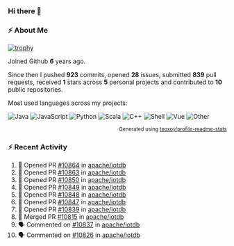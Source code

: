 ### Hi there 👋

### :zap: About Me

[![trophy](https://github-profile-trophy.vercel.app/?username=HTHou&theme=onedark)](https://github.com/ryo-ma/github-profile-trophy)
   
Joined Github **6** years ago.

Since then I pushed **923** commits, opened **28** issues, submitted **839** pull requests, received **1** stars across **5** personal projects and contributed to **10** public repositories.

Most used languages across my projects:

![Java](https://img.shields.io/static/v1?style=flat-square&label=%E2%A0%80&color=555&labelColor=%23b07219&message=Java%EF%B8%B194.4%25)
![JavaScript](https://img.shields.io/static/v1?style=flat-square&label=%E2%A0%80&color=555&labelColor=%23f1e05a&message=JavaScript%EF%B8%B11.4%25)
![Python](https://img.shields.io/static/v1?style=flat-square&label=%E2%A0%80&color=555&labelColor=%233572A5&message=Python%EF%B8%B10.7%25)
![Scala](https://img.shields.io/static/v1?style=flat-square&label=%E2%A0%80&color=555&labelColor=%23c22d40&message=Scala%EF%B8%B10.6%25)
![C++](https://img.shields.io/static/v1?style=flat-square&label=%E2%A0%80&color=555&labelColor=%23f34b7d&message=C%2B%2B%EF%B8%B10.6%25)
![Shell](https://img.shields.io/static/v1?style=flat-square&label=%E2%A0%80&color=555&labelColor=%2389e051&message=Shell%EF%B8%B10.4%25)
![Vue](https://img.shields.io/static/v1?style=flat-square&label=%E2%A0%80&color=555&labelColor=%2341b883&message=Vue%EF%B8%B10.3%25)
![Other](https://img.shields.io/static/v1?style=flat-square&label=%E2%A0%80&color=555&labelColor=%23ededed&message=Other%EF%B8%B11.2%25)

<p align="right"><sub>Generated using <a href="https://github.com/marketplace/actions/profile-readme-stats">teoxoy/profile-readme-stats</a></sub></p>


<!--![](https://github.com/HTHou/HTHou/blob/output/github-contribution-grid-snake.svg)-->

<!--![Haonan Hou's github stats](https://github-readme-stats.vercel.app/api?username=HTHou&count_private=true&show_icons=true&theme=onedark)-->

<!--![Haonan Hou's wakatime stats](https://github-readme-stats.vercel.app/api/wakatime?username=HTHou&layout=compact&theme=onedark)-->

<!--![Top Langs](https://github-readme-stats.vercel.app/api/top-langs/?username=HTHou&theme=onedark&layout=compact)-->

### :zap: Recent Activity
<!--START_SECTION:activity-->
1. 💪 Opened PR [#10864](https://github.com/apache/iotdb/pull/10864) in [apache/iotdb](https://github.com/apache/iotdb)
2. 💪 Opened PR [#10863](https://github.com/apache/iotdb/pull/10863) in [apache/iotdb](https://github.com/apache/iotdb)
3. 💪 Opened PR [#10850](https://github.com/apache/iotdb/pull/10850) in [apache/iotdb](https://github.com/apache/iotdb)
4. 💪 Opened PR [#10849](https://github.com/apache/iotdb/pull/10849) in [apache/iotdb](https://github.com/apache/iotdb)
5. 💪 Opened PR [#10848](https://github.com/apache/iotdb/pull/10848) in [apache/iotdb](https://github.com/apache/iotdb)
6. 💪 Opened PR [#10847](https://github.com/apache/iotdb/pull/10847) in [apache/iotdb](https://github.com/apache/iotdb)
7. 💪 Opened PR [#10839](https://github.com/apache/iotdb/pull/10839) in [apache/iotdb](https://github.com/apache/iotdb)
8. 🎉 Merged PR [#10815](https://github.com/apache/iotdb/pull/10815) in [apache/iotdb](https://github.com/apache/iotdb)
9. 🗣 Commented on [#10837](https://github.com/apache/iotdb/issues/10837#issuecomment-1674310793) in [apache/iotdb](https://github.com/apache/iotdb)
10. 🗣 Commented on [#10826](https://github.com/apache/iotdb/issues/10826#issuecomment-1674309982) in [apache/iotdb](https://github.com/apache/iotdb)
<!--END_SECTION:activity-->

<!--
**HTHou/HTHou** is a ✨ _special_ ✨ repository because its `README.md` (this file) appears on your GitHub profile.

Here are some ideas to get you started:

- 🔭 I’m currently working on ...
- 🌱 I’m currently learning ...
- 👯 I’m looking to collaborate on ...
- 🤔 I’m looking for help with ...
- 💬 Ask me about ...
- 📫 How to reach me: ...
- 😄 Pronouns: ...
- ⚡ Fun fact: ...
-->
